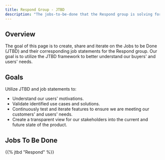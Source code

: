 ```yaml
---
title: Respond Group - JTBD
description: "The jobs-to-be-done that the Respond group is solving for."
---
```


## Overview
The goal of this page is to create, share and iterate on the Jobs to be Done (JTBD) and their corresponding job statements for the Respond group. Our goal is to utilize the JTBD framework to better understand our buyers' and users' needs.

## Goals
Utilize JTBD and job statements to:
- Understand our users' motivations.
- Validate identified use cases and solutions.
- Continuously test and iterate features to ensure we are meeting our customers' and users' needs.
- Create a transparent view for our stakeholders into the current and future state of the product.

## Jobs To Be Done

{{% jtbd "Respond" %}}
